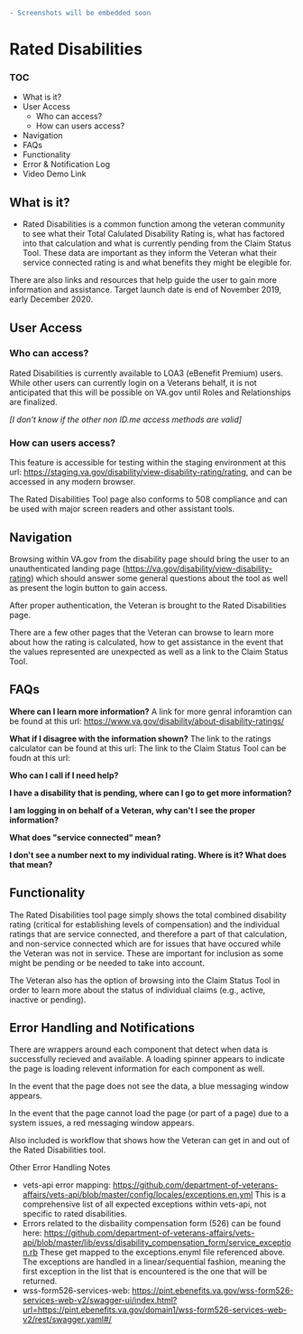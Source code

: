 ``` diff
- Screenshots will be embedded soon
```

# Rated Disabilities

### TOC
 - What is it?
 - User Access
   - Who can access?
   - How can users access?
 - Navigation
 - FAQs
 - Functionality
 - Error & Notification Log
 - Video Demo Link

## What is it?
 - Rated Disabilities is a common function among the veteran community to see what their Total Calulated Disability Rating is, what has factored into that calculation and what is currently pending from the Claim Status Tool. These data are important as they inform the Veteran what their service connected rating is and what benefits they might be elegible for.

 There are also links and resources that help guide the user to gain more information and assistance.
 Target launch date is end of November 2019, early December 2020.

## User Access
### Who can access?
 Rated Disabilities is currently available to LOA3 (eBenefit Premium) users.  While other users can currently login on a Veterans behalf, it is not anticipated that this will be possible on VA.gov until Roles and Relationships are finalized.

 _[I don't know if the other non ID.me access methods are valid]_

### How can users access?
 This feature is accessible for testing within the staging environment at this url: https://staging.va.gov/disability/view-disability-rating/rating, and can be accessed in any modern browser.

 The Rated Disabilities Tool page also conforms to 508 compliance and can be used with major screen readers and other assistant tools.

## Navigation
Browsing within VA.gov from the disability page should bring the user to an unauthenticated landing page (https://va.gov/disability/view-disability-rating) which should answer some general questions about the tool as well as present the login button to gain access.

After proper authentication, the Veteran is brought to the Rated Disabilities page.  

There are a few other pages that the Veteran can browse to learn more about how the rating is calculated, how to get assistance in the event that the values represented are unexpected as well as a link to the Claim Status Tool.

## FAQs
**Where can I learn more information?**
A link for more genral inforamtion can be found at this url: https://www.va.gov/disability/about-disability-ratings/

**What if I disagree with the information shown?**
The link to the ratings calculator can be found at this url: 
The link to the Claim Status Tool can be foudn at this url:

**Who can I call if I need help?**

**I have a disability that is pending, where can I go to get more information?**

**I am logging in on behalf of a Veteran, why can't I see the proper information?**

**What does "service connected" mean?**

**I don't see a number next to my individual rating.  Where is it?  What does that mean?**

## Functionality
The Rated Disabilities tool page simply shows the total combined disability rating (critical for establishing levels of compensation) and the individual ratings that are service connected, and therefore a part of that calculation, and non-service connected which are for issues that have occured while the Veteran was not in service.  These are important for inclusion as some might be pending or be needed to take into account.

The Veteran also has the option of browsing into the Claim Status Tool in order to learn more about the status of individual claims (e.g., active, inactive or pending).

## Error Handling and Notifications
There are wrappers around each component that detect when data is successfully recieved and available. A loading spinner appears to indicate the page is loading relevent information for each component as well.

In the event that the page does not see the data, a blue messaging window appears.

In the event that the page cannot load the page (or part of a page) due to a system issues, a red messaging window appears.

Also included is workflow that shows how the Veteran can get in and out of the Rated Disabilities tool.

Other Error Handling Notes
- vets-api error mapping: https://github.com/department-of-veterans-affairs/vets-api/blob/master/config/locales/exceptions.en.yml This is a comprehensive list of all expected exceptions within vets-api, not specific to rated disabilities.
- Errors related to the disbaility compensation form (526) can be found here: https://github.com/department-of-veterans-affairs/vets-api/blob/master/lib/evss/disability_compensation_form/service_exception.rb These get mapped to the exceptions.enyml file referenced above. The exceptions are handled in a linear/sequential fashion, meaning the first exception in the list that is encountered is the one that will be returned.
- wss-form526-services-web: https://pint.ebenefits.va.gov/wss-form526-services-web-v2/swagger-ui/index.html?url=https://pint.ebenefits.va.gov/domain1/wss-form526-services-web-v2/rest/swagger.yaml#/

